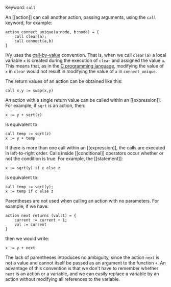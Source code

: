 Keyword: `call`

An [[action]] can call another action, passing arguments, using the `call` keyword, for example:

```
action connect_unique(a:node, b:node) = {
    call clear(a);
    call connect(a,b)
}
```
    
IVy uses the [call-by-value](https://en.wikipedia.org/wiki/Evaluation_strategy#Call_by_value) convention. That is, when we call `clear(a)` a local variable `x` is created during the execution of `clear` and assigned the value `a`. This means that, as in the [C programming language](https://en.wikipedia.org/wiki/C_(programming_language)), modifying the value of `x` in `clear` would not result in modifying the value of `a` in `connect_unique`.

The return values of an action can be obtained like this:

```
call x,y := swap(x,y)
```

An action with a single return value can be called within an [[expression]]. For example, if `sqrt` is an action, then:

```
x := y + sqrt(z)
```

is equivalent to

```
call temp := sqrt(z)
x := y + temp
```

If there is more than one call within an [[expression]], the calls are executed in left-to-right order. Calls inside [[conditional]] operators occur whether or not the condition is true. For example, the [[statement]]:

```
x := sqrt(y) if c else z
```
    
is equivalent to:

```
call temp := sqrt(y);
x := temp if c else z
```

Parentheses are not used when calling an action with no parameters. For example, if we have:

```
action next returns (val:t) = {
    current := current + 1;
    val := current
}
```

then we would write:

```
x := y + next
```

The lack of parentheses introduces no ambiguity, since the action `next` is not a value and cannot itself be passed as an argument to the function `+`. An advantage of this convention is that we don't have to remember whether `next` is an action or a variable, and we can easily replace a variable by an action without modifying all references to the variable.
